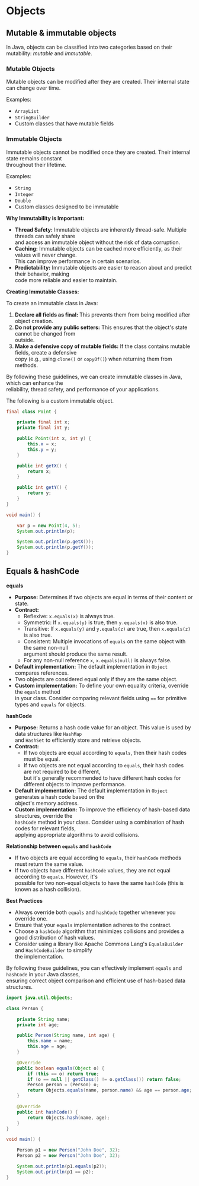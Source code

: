 # Objects 

## Mutable & immutable objects

In Java, objects can be classified into two categories based on their mutability: *mutable* and *immutable*.

### Mutable Objects

Mutable objects can be modified after they are created. Their internal state can change over time.  

Examples:  
  - `ArrayList`
  - `StringBuilder`
  - Custom classes that have mutable fields

### Immutable Objects

Immutable objects cannot be modified once they are created. Their internal state remains constant  
throughout their lifetime.  

Examples:

- `String`
- `Integer`
- `Double`
- Custom classes designed to be immutable

**Why Immutability is Important:**

* **Thread Safety:** Immutable objects are inherently thread-safe. Multiple threads can safely share  
  and access an immutable object without the risk of data corruption.  
* **Caching:** Immutable objects can be cached more efficiently, as their values will never change.  
  This can improve performance in certain scenarios.  
* **Predictability:** Immutable objects are easier to reason about and predict their behavior, making  
  code more reliable and easier to maintain.  

**Creating Immutable Classes:**

To create an immutable class in Java:

1. **Declare all fields as final:** This prevents them from being modified after object creation.  
2. **Do not provide any public setters:** This ensures that the object's state cannot be changed from  
   outside.
4. **Make a defensive copy of mutable fields:** If the class contains mutable fields, create a defensive  
   copy (e.g., using `clone()` or `copyOf()`) when returning them from methods.  

By following these guidelines, we can create immutable classes in Java, which can enhance the  
reliability, thread safety, and performance of your applications.  



The following is a custom immutable object. 

```java
final class Point {

    private final int x;
    private final int y;

    public Point(int x, int y) {
        this.x = x;
        this.y = y;
    }

    public int getX() {
        return x;
    }

    public int getY() {
        return y;
    }
}

void main() {

    var p = new Point(4, 5);
    System.out.println(p);

    System.out.println(p.getX());
    System.out.println(p.getY());
}
```



## Equals & hashCode

**equals**

- **Purpose:** Determines if two objects are equal in terms of their content or state.
- **Contract:**
  - Reflexive: `x.equals(x)` is always true.
  - Symmetric: If `x.equals(y)` is true, then `y.equals(x)` is also true.
  - Transitive: If `x.equals(y)` and `y.equals(z)` are true, then `x.equals(z)` is also true.
  - Consistent: Multiple invocations of `equals` on the same object with the same non-null  
    argument should produce the same result.
  - For any non-null reference `x`, `x.equals(null)` is always false.
- **Default implementation:** The default implementation in `Object` compares references.  
- Two objects are considered equal only if they are the same object.  
- **Custom implementation:** To define your own equality criteria, override the `equals` method  
  in your class. Consider comparing relevant fields using `==` for primitive types and `equals` for objects.  

**hashCode**

- **Purpose:** Returns a hash code value for an object. This value is used by data structures like `HashMap`  
  and `HashSet` to efficiently store and retrieve objects.
- **Contract:**
  - If two objects are equal according to `equals`, then their hash codes must be equal.
  - If two objects are not equal according to `equals`, their hash codes are not required to be different,  
    but it's generally recommended to have different hash codes for different objects to improve performance.  
- **Default implementation:** The default implementation in `Object` generates a hash code based on the  
  object's memory address.
- **Custom implementation:** To improve the efficiency of hash-based data structures, override the  
  `hashCode` method in your class. Consider using a combination of hash codes for relevant fields,  
   applying appropriate algorithms to avoid collisions.

**Relationship between `equals` and `hashCode`**

- If two objects are equal according to `equals`, their `hashCode` methods must return the same value.
- If two objects have different `hashCode` values, they are not equal according to `equals`. However, it's  
  possible for two non-equal objects to have the same `hashCode` (this is known as a hash collision).

**Best Practices**

- Always override both `equals` and `hashCode` together whenever you override one.
- Ensure that your `equals` implementation adheres to the contract.
- Choose a `hashCode` algorithm that minimizes collisions and provides a good distribution of hash values.  
- Consider using a library like Apache Commons Lang's `EqualsBuilder` and `HashCodeBuilder` to simplify  
  the implementation.

By following these guidelines, you can effectively implement `equals` and `hashCode` in your Java classes,  
ensuring correct object comparison and efficient use of hash-based data structures.

```java
import java.util.Objects;

class Person {

    private String name;
    private int age;

    public Person(String name, int age) {
        this.name = name;
        this.age = age;
    }

    @Override
    public boolean equals(Object o) {
        if (this == o) return true;
        if (o == null || getClass() != o.getClass()) return false;
        Person person = (Person) o;
        return Objects.equals(name, person.name) && age == person.age;
    }

    @Override
    public int hashCode() {
        return Objects.hash(name, age);
    }
}

void main() {

    Person p1 = new Person("John Doe", 32);
    Person p2 = new Person("John Doe", 32);

    System.out.println(p1.equals(p2));
    System.out.println(p1 == p2);
}
```




